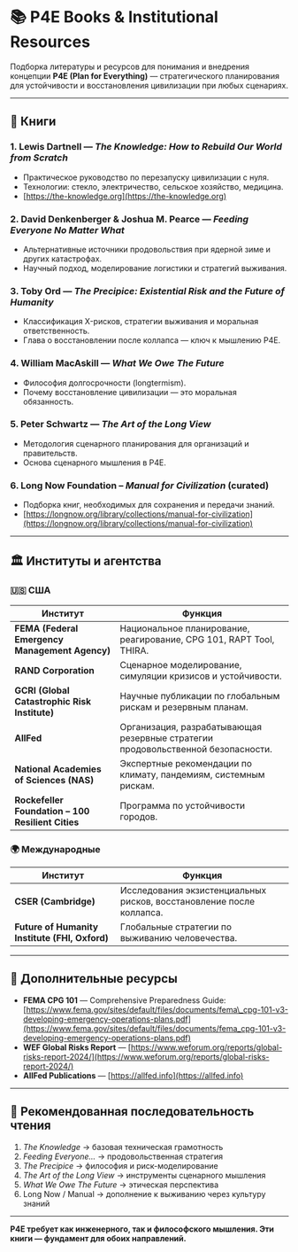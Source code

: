 # 📚 P4E Books & Institutional Resources

Подборка литературы и ресурсов для понимания и внедрения концепции **P4E (Plan for Everything)** — стратегического планирования для устойчивости и восстановления цивилизации при любых сценариях.

---

## 📘 Книги

### 1. **Lewis Dartnell — *The Knowledge: How to Rebuild Our World from Scratch***

* Практическое руководство по перезапуску цивилизации с нуля.
* Технологии: стекло, электричество, сельское хозяйство, медицина.
* [https://the-knowledge.org](https://the-knowledge.org)

### 2. **David Denkenberger & Joshua M. Pearce — *Feeding Everyone No Matter What***

* Альтернативные источники продовольствия при ядерной зиме и других катастрофах.
* Научный подход, моделирование логистики и стратегий выживания.

### 3. **Toby Ord — *The Precipice: Existential Risk and the Future of Humanity***

* Классификация X-рисков, стратегии выживания и моральная ответственность.
* Глава о восстановлении после коллапса — ключ к мышлению P4E.

### 4. **William MacAskill — *What We Owe The Future***

* Философия долгосрочности (longtermism).
* Почему восстановление цивилизации — это моральная обязанность.

### 5. **Peter Schwartz — *The Art of the Long View***

* Методология сценарного планирования для организаций и правительств.
* Основа сценарного мышления в P4E.

### 6. **Long Now Foundation – *Manual for Civilization* (curated)**

* Подборка книг, необходимых для сохранения и передачи знаний.
* [https://longnow.org/library/collections/manual-for-civilization](https://longnow.org/library/collections/manual-for-civilization)

---

## 🏛️ Институты и агентства

### 🇺🇸 США

| Институт                                          | Функция                                                                          |
| ------------------------------------------------- | -------------------------------------------------------------------------------- |
| **FEMA (Federal Emergency Management Agency)**    | Национальное планирование, реагирование, CPG 101, RAPT Tool, THIRA.              |
| **RAND Corporation**                              | Сценарное моделирование, симуляции кризисов и устойчивости.                      |
| **GCRI (Global Catastrophic Risk Institute)**     | Научные публикации по глобальным рискам и резервным планам.                      |
| **AllFed**                                        | Организация, разрабатывающая резервные стратегии продовольственной безопасности. |
| **National Academies of Sciences (NAS)**          | Экспертные рекомендации по климату, пандемиям, системным рискам.                 |
| **Rockefeller Foundation – 100 Resilient Cities** | Программа по устойчивости городов.                                               |

### 🌍 Международные

| Институт                                       | Функция                                                              |
| ---------------------------------------------- | -------------------------------------------------------------------- |
| **CSER (Cambridge)**                           | Исследования экзистенциальных рисков, восстановление после коллапса. |
| **Future of Humanity Institute (FHI, Oxford)** | Глобальные стратегии по выживанию человечества.                      |

---

## 🔗 Дополнительные ресурсы

* **FEMA CPG 101** — Comprehensive Preparedness Guide: [https://www.fema.gov/sites/default/files/documents/fema\_cpg-101-v3-developing-emergency-operations-plans.pdf](https://www.fema.gov/sites/default/files/documents/fema_cpg-101-v3-developing-emergency-operations-plans.pdf)
* **WEF Global Risks Report** — [https://www.weforum.org/reports/global-risks-report-2024/](https://www.weforum.org/reports/global-risks-report-2024/)
* **AllFed Publications** — [https://allfed.info](https://allfed.info)

---

## 🧭 Рекомендованная последовательность чтения

1. *The Knowledge* → базовая техническая грамотность
2. *Feeding Everyone...* → продовольственная стратегия
3. *The Precipice* → философия и риск-моделирование
4. *The Art of the Long View* → инструменты сценарного мышления
5. *What We Owe The Future* → этическая перспектива
6. Long Now / Manual → дополнение к выживанию через культуру знаний

---

**P4E требует как инженерного, так и философского мышления. Эти книги — фундамент для обоих направлений.**
